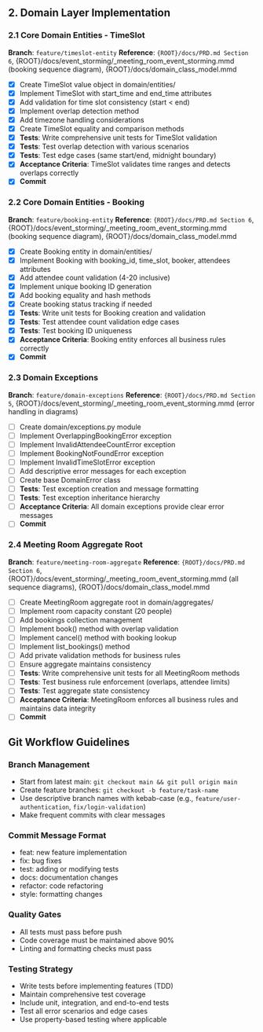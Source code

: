 ## 2. Domain Layer Implementation

### 2.1 Core Domain Entities - TimeSlot
**Branch**: `feature/timeslot-entity`
**Reference**: `{ROOT}/docs/PRD.md Section 6`, {ROOT}/docs/event_storming/_meeting_room_event_storming.mmd (booking sequence diagram), {ROOT}/docs/domain_class_model.mmd

- [x] Create TimeSlot value object in domain/entities/
- [x] Implement TimeSlot with start_time and end_time attributes
- [x] Add validation for time slot consistency (start < end)
- [x] Implement overlap detection method
- [x] Add timezone handling considerations
- [x] Create TimeSlot equality and comparison methods
- [x] **Tests**: Write comprehensive unit tests for TimeSlot validation
- [x] **Tests**: Test overlap detection with various scenarios
- [x] **Tests**: Test edge cases (same start/end, midnight boundary)
- [x] **Acceptance Criteria**: TimeSlot validates time ranges and detects overlaps correctly
- [x] **Commit**

### 2.2 Core Domain Entities - Booking
**Branch**: `feature/booking-entity`
**Reference**: `{ROOT}/docs/PRD.md Section 6`, {ROOT}/docs/event_storming/_meeting_room_event_storming.mmd (booking sequence diagram), {ROOT}/docs/domain_class_model.mmd

- [x] Create Booking entity in domain/entities/
- [x] Implement Booking with booking_id, time_slot, booker, attendees attributes
- [x] Add attendee count validation (4-20 inclusive)
- [x] Implement unique booking ID generation
- [x] Add booking equality and hash methods
- [x] Create booking status tracking if needed
- [x] **Tests**: Write unit tests for Booking creation and validation
- [x] **Tests**: Test attendee count validation edge cases
- [x] **Tests**: Test booking ID uniqueness
- [x] **Acceptance Criteria**: Booking entity enforces all business rules correctly
- [x] **Commit**

### 2.3 Domain Exceptions
**Branch**: `feature/domain-exceptions`
**Reference**: `{ROOT}/docs/PRD.md Section 5`, {ROOT}/docs/event_storming/_meeting_room_event_storming.mmd (error handling in diagrams)

- [ ] Create domain/exceptions.py module
- [ ] Implement OverlappingBookingError exception
- [ ] Implement InvalidAttendeeCountError exception
- [ ] Implement BookingNotFoundError exception
- [ ] Implement InvalidTimeSlotError exception
- [ ] Add descriptive error messages for each exception
- [ ] Create base DomainError class
- [ ] **Tests**: Test exception creation and message formatting
- [ ] **Tests**: Test exception inheritance hierarchy
- [ ] **Acceptance Criteria**: All domain exceptions provide clear error messages
- [ ] **Commit**

### 2.4 Meeting Room Aggregate Root
**Branch**: `feature/meeting-room-aggregate`
**Reference**: `{ROOT}/docs/PRD.md Section 6`, {ROOT}/docs/event_storming/_meeting_room_event_storming.mmd (all sequence diagrams), {ROOT}/docs/domain_class_model.mmd

- [ ] Create MeetingRoom aggregate root in domain/aggregates/
- [ ] Implement room capacity constant (20 people)
- [ ] Add bookings collection management
- [ ] Implement book() method with overlap validation
- [ ] Implement cancel() method with booking lookup
- [ ] Implement list_bookings() method
- [ ] Add private validation methods for business rules
- [ ] Ensure aggregate maintains consistency
- [ ] **Tests**: Write comprehensive unit tests for all MeetingRoom methods
- [ ] **Tests**: Test business rule enforcement (overlaps, attendee limits)
- [ ] **Tests**: Test aggregate state consistency
- [ ] **Acceptance Criteria**: MeetingRoom enforces all business rules and maintains data integrity
- [ ] **Commit**

## Git Workflow Guidelines

### Branch Management
- Start from latest main: `git checkout main && git pull origin main`
- Create feature branches: `git checkout -b feature/task-name`
- Use descriptive branch names with kebab-case (e.g., `feature/user-authentication`, `fix/login-validation`)
- Make frequent commits with clear messages

### Commit Message Format
- feat: new feature implementation
- fix: bug fixes
- test: adding or modifying tests
- docs: documentation changes
- refactor: code refactoring
- style: formatting changes

### Quality Gates
- All tests must pass before push
- Code coverage must be maintained above 90%
- Linting and formatting checks must pass

### Testing Strategy
- Write tests before implementing features (TDD)
- Maintain comprehensive test coverage
- Include unit, integration, and end-to-end tests
- Test all error scenarios and edge cases
- Use property-based testing where applicable
